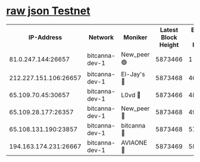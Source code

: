 [raw json Testnet](https://rpc-check.bcat.stavr.tech/bcat/rpc-bcat-result.json)
=


<table><tr><th>IP-Address</th><th>Network</th><th>Moniker</th><th>Latest Block Height</th><th>Earliest Block Height</th><th>Catching Up</th><th>Tx Index</th><th>Voting Power</th><th>Scan Time</th></tr><tr><td>81.0.247.144:26657</td><td>bitcanna-dev-1</td><td>New_peer 🟢</td><td>5873466</td><td>1</td><td>False</td><td>on</td><td>0</td><td>2024-01-07T21:43:09.518934695UTC</td></tr><tr><td>212.227.151.106:26657</td><td>bitcanna-dev-1</td><td>El-Jay's 🔴</td><td>5873468</td><td>4670391</td><td>False</td><td>on</td><td>2218164</td><td>2024-01-07T21:43:16.210654421UTC</td></tr><tr><td>65.109.70.45:30657</td><td>bitcanna-dev-1</td><td>L0vd 🔴</td><td>5873466</td><td>4828155</td><td>False</td><td>on</td><td>7920</td><td>2024-01-07T21:43:09.875455361UTC</td></tr><tr><td>65.109.28.177:26357</td><td>bitcanna-dev-1</td><td>New_peer 🔴</td><td>5873468</td><td>4952911</td><td>False</td><td>on</td><td>2237067</td><td>2024-01-07T21:43:16.525957568UTC</td></tr><tr><td>65.108.131.190:23857</td><td>bitcanna-dev-1</td><td>bitcanna 🔴</td><td>5873468</td><td>5773468</td><td>False</td><td>off</td><td>82368</td><td>2024-01-07T21:43:16.876670490UTC</td></tr><tr><td>194.163.174.231:26667</td><td>bitcanna-dev-1</td><td>AVIAONE 🔴</td><td>5873469</td><td>5859141</td><td>False</td><td>on</td><td>1949865</td><td>2024-01-07T21:43:23.349019965UTC</td></tr></table>